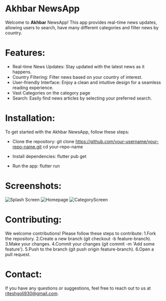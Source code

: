 # **Akhbar NewsApp**
Welcome to **Akhbar** NewsApp! This app provides real-time news updates, allowing users to search, have many different categories and filter news by country.

# Features:
- Real-time News Updates: Stay updated with the latest news as it happens.
- Country Filtering: Filter news based on your country of interest.
- User-friendly Interface: Enjoy a clean and intuitive design for a seamless reading experience.
- Vast Categories on the category page
-  Search: Easily find news articles by selecting your preferred search.

# **Installation**:
To get started with the Akhbar NewsApp, follow these steps:

- Clone the repository:
   git clone https://github.com/your-username/your-repo-name.git
   cd your-repo-name

- Install dependencies:
   flutter pub get

- Run the app:
   flutter run

# **Screenshots**:
   ![Splash Screen](https://github.com/user-attachments/assets/2ca25662-77e1-40b7-ab1b-4da985ed71c8)
   ![Homepage](https://github.com/user-attachments/assets/94a78f46-c3af-437d-be7f-5c375e96bfa3)
   ![CategoryScreen](https://github.com/user-attachments/assets/8bde4a3c-1cd2-4a3d-b26f-2c419266170b)

# **Contributing**:
We welcome contributions! Please follow these steps to contribute:
1.Fork the repository.
2.Create a new branch (git checkout -b feature-branch).
3.Make your changes.
4.Commit your changes (git commit -m 'Add some feature').
5.Push to the branch (git push origin feature-branch).
6.Open a pull request.

# **Contact**:
If you have any questions or suggestions, feel free to reach out to us at riteshgoli930@gmail.com.


 
